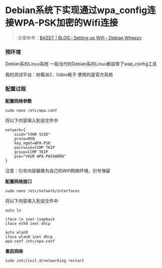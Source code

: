 # Debian系统下实现通过wpa_config连接WPA-PSK加密的Wifi连接

> 文章参考：[BASST | BLOG : Setting up Wifi - Debian Wheezy](http://www.basst.nl/?p=624)

### 预环境

Debian系的Linux系统
一般当代的Debian系的Linux都自带了wap_config工具

我的测试平台：树莓派2，Udoo板子
使用的是官方系统

### 配置过程

**配置网络参数**

`sudo nano /etc/wpa.conf`

将以下内容填入到该文件中

```
network={
    ssid="YOUR SSID"
    proto=RSN
    key_mgmt=WPA-PSK
    pairwise=CCMP TKIP
    group=CCMP TKIP
    psk="YOUR WPA PASSWORD"
}
```

注意：引号内容替换为自己的Wifi网络环境，引号保留

**配置网络接口**

`sudo nano /etc/network/interfaces`

将以下内容填入到该文件中

```
auto lo

iface lo inet loopback
iface eth0 inet dhcp

auto wlan0
iface wlan0 inet dhcp
wpa-conf /etc/wpa.conf
```

**重启网络**

`sudo /etc/init.d/networking restart`